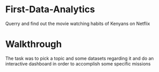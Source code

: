 # First-Data-Analytics

Querry and find out the movie watching habits of Kenyans on Netflix




# Walkthrough
The task was to pick a topic and some datasets regarding it and do an interactive dashboard in order to accomplish some specific missions
